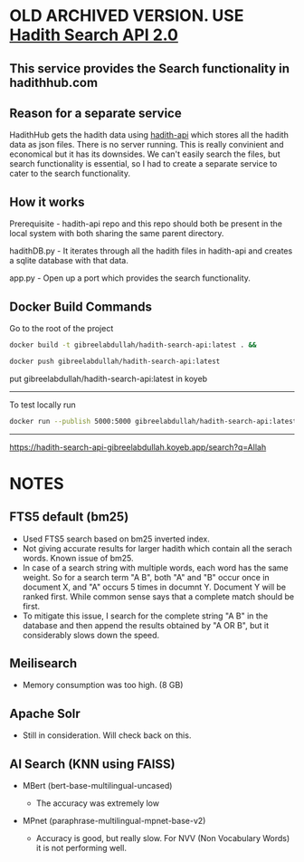 # OLD ARCHIVED VERSION. USE [Hadith Search API 2.0](https://github.com/GibreelAbdullah/hadith-search-api-2.0)

## This service provides the Search functionality in hadithhub.com

## Reason for a separate service

HadithHub gets the hadith data using [hadith-api](https://github.com/GibreelAbdullah/hadith-api) which stores all the hadith data as json files. There is no server running. This is really convinient and economical but it has its downsides. We can't easily search the files, but search functionality is essential, so I had to create a separate service to cater to the search functionality.

## How it works

Prerequisite - hadith-api repo and this repo should both be present in the local system with both sharing the same parent directory.

hadithDB.py - It iterates through all the hadith files in hadith-api and creates a sqlite database with that data.

app.py - Open up a port which provides the search functionality.

## Docker Build Commands

Go to the root of the project
```bash
docker build -t gibreelabdullah/hadith-search-api:latest . &&

docker push gibreelabdullah/hadith-search-api:latest
```
put gibreelabdullah/hadith-search-api:latest in koyeb

----------------------------------------------------

To test locally run

```bash
docker run --publish 5000:5000 gibreelabdullah/hadith-search-api:latest
```
----------------------------------------------------

https://hadith-search-api-gibreelabdullah.koyeb.app/search?q=Allah

# NOTES

## FTS5 default (bm25)
- Used FTS5 search based on bm25 inverted index.
- Not giving accurate results for larger hadith which contain all the serach words. Known issue of bm25.
- In case of a search string with multiple words, each word has the same weight. So for a search term "A B", both "A" and "B" occur once in document X, and "A" occurs 5 times in documnt Y. Document Y will be ranked first. While common sense says that a complete match should be first.
- To mitigate this issue, I search for the complete string "A B" in the database and then append the results obtained by "A OR B", but it considerably slows down the speed.

## Meilisearch
- Memory consumption was too high. (8 GB)

## Apache Solr
- Still in consideration. Will check back on this.

## AI Search (KNN using FAISS)

- MBert (bert-base-multilingual-uncased)
    - The accuracy was extremely low

- MPnet (paraphrase-multilingual-mpnet-base-v2)
    - Accuracy is good, but really slow. For NVV (Non Vocabulary Words) it is not performing well.

